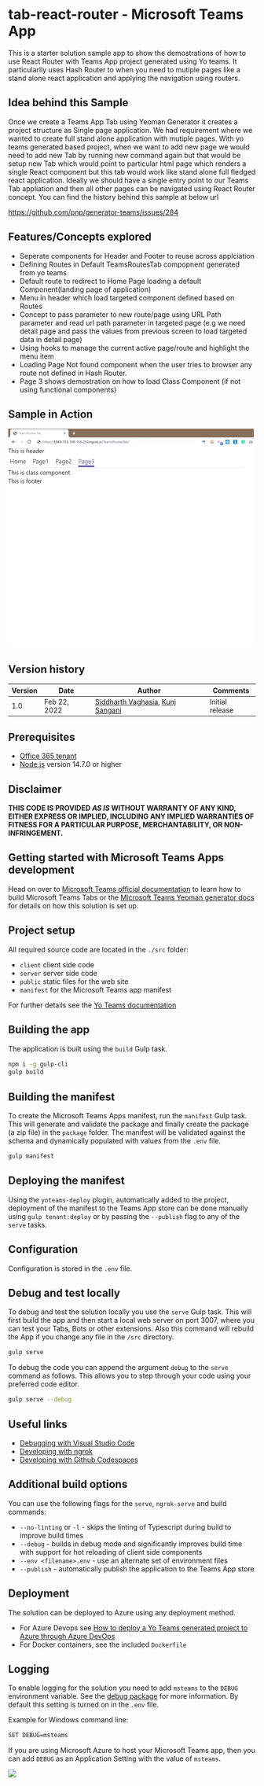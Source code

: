 # tab-react-router - Microsoft Teams App

This is a starter solution  sample app to show the demostrations of how to use React Router with Teams App project generated using Yo teams.
It particularlly uses Hash Router to when you need to mutiple pages like a stand alone react application and applying the navigation using routers. 

## Idea behind this Sample
 Once we create a Teams App Tab using Yeoman Generator it creates a project structure as Single page application.
We had requirement where we wanted to create full stand alone application with mutiple pages. With yo teams generated based project, when we want to add new page we would need to add new Tab by running new command again but that would be setup new Tab which would point to particular html page which renders a single React component but this tab would work like stand alone full fledged react application. Ideally we should have a single entry point to our Teams Tab appliation and then all other pages can be navigated using React Router concept. You can find the history behind this sample at below url

https://github.com/pnp/generator-teams/issues/284


## Features/Concepts explored

* Seperate components for Header and Footer to reuse across applciation
* Defining Routes in Default TeamsRoutesTab compopnent generated from yo teams
* Default route to redirect to Home Page loading a default Component(landing page of application)
* Menu in header which load targeted component defined based on Routes
* Concept to pass parameter to new route/page using URL Path parameter and read url path parameter in targeted page (e.g we need detail page and pass the values from previous screen to load targeted data in detail page)
* Using hooks to manage the current active page/route and highlight the menu item
* Loading Page Not found component when the user tries to browser any route not defined in Hash Router.
* Page 3 shows demostration on how to load Class Component (if not using functional components)

## Sample in Action
![Sample in Action](./assets/sampleinaction.gif)


## Version history

Version|Date|Author|Comments
-------|----|----|--------
1.0|Feb 22, 2022|[Siddharth Vaghasia](https://twitter.com/siddh_me), [Kunj Sangani](https://twitter.com/sanganikunj)|Initial release

## Prerequisites

* [Office 365 tenant](https://dev.office.com/sharepoint/docs/spfx/set-up-your-development-environment)
* [Node.js](https://nodejs.org) version 14.7.0 or higher

## Disclaimer

**THIS CODE IS PROVIDED *AS IS* WITHOUT WARRANTY OF ANY KIND, EITHER EXPRESS OR IMPLIED, INCLUDING ANY IMPLIED WARRANTIES OF FITNESS FOR A PARTICULAR PURPOSE, MERCHANTABILITY, OR NON-INFRINGEMENT.**


## Getting started with Microsoft Teams Apps development

Head on over to [Microsoft Teams official documentation](https://developer.microsoft.com/en-us/microsoft-teams) to learn how to build Microsoft Teams Tabs or the [Microsoft Teams Yeoman generator docs](https://github.com/PnP/generator-teams/docs) for details on how this solution is set up.

## Project setup

All required source code are located in the `./src` folder:

* `client` client side code
* `server` server side code
* `public` static files for the web site
* `manifest` for the Microsoft Teams app manifest

For further details see the [Yo Teams documentation](https://github.com/PnP/generator-teams/docs)

## Building the app

The application is built using the `build` Gulp task.

``` bash
npm i -g gulp-cli
gulp build
```

## Building the manifest

To create the Microsoft Teams Apps manifest, run the `manifest` Gulp task. This will generate and validate the package and finally create the package (a zip file) in the `package` folder. The manifest will be validated against the schema and dynamically populated with values from the `.env` file.

``` bash
gulp manifest
```

## Deploying the manifest

Using the `yoteams-deploy` plugin, automatically added to the project, deployment of the manifest to the Teams App store can be done manually using `gulp tenant:deploy` or by passing the `--publish` flag to any of the `serve` tasks.

## Configuration

Configuration is stored in the `.env` file.

## Debug and test locally

To debug and test the solution locally you use the `serve` Gulp task. This will first build the app and then start a local web server on port 3007, where you can test your Tabs, Bots or other extensions. Also this command will rebuild the App if you change any file in the `/src` directory.

``` bash
gulp serve
```

To debug the code you can append the argument `debug` to the `serve` command as follows. This allows you to step through your code using your preferred code editor.

``` bash
gulp serve --debug
```

## Useful links

* [Debugging with Visual Studio Code](https://github.com/pnp/generator-teams/blob/master/docs/docs/vscode.md)
* [Developing with ngrok](https://github.com/pnp/generator-teams/blob/master/docs/docs/ngrok.md)
* [Developing with Github Codespaces](https://github.com/pnp/generator-teams/blob/master/docs/docs/codespaces.md)

## Additional build options

You can use the following flags for the `serve`, `ngrok-serve` and build commands:

* `--no-linting` or `-l` - skips the linting of Typescript during build to improve build times
* `--debug` - builds in debug mode and significantly improves build time with support for hot reloading of client side components
* `--env <filename>.env` - use an alternate set of environment files
* `--publish` - automatically publish the application to the Teams App store

## Deployment

The solution can be deployed to Azure using any deployment method.

* For Azure Devops see [How to deploy a Yo Teams generated project to Azure through Azure DevOps](https://www.wictorwilen.se/blog/deploying-yo-teams-and-node-apps/)
* For Docker containers, see the included `Dockerfile`

## Logging

To enable logging for the solution you need to add `msteams` to the `DEBUG` environment variable. See the [debug package](https://www.npmjs.com/package/debug) for more information. By default this setting is turned on in the `.env` file.

Example for Windows command line:

``` bash
SET DEBUG=msteams
```

If you are using Microsoft Azure to host your Microsoft Teams app, then you can add `DEBUG` as an Application Setting with the value of `msteams`.

<img src="https://telemetry.sharepointpnp.com/teams-dev-samples/samples/teamspp-react-router" />
